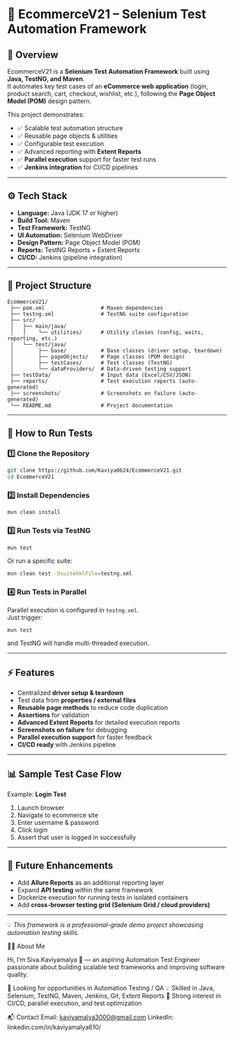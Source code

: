 # 🛒 EcommerceV21 – Selenium Test Automation Framework  

## 📌 Overview  
EcommerceV21 is a **Selenium Test Automation Framework** built using **Java, TestNG, and Maven**.  
It automates key test cases of an **eCommerce web application** (login, product search, cart, checkout, wishlist, etc.), following the **Page Object Model (POM)** design pattern.  

This project demonstrates:  
- ✅ Scalable test automation structure  
- ✅ Reusable page objects & utilities  
- ✅ Configurable test execution  
- ✅ Advanced reporting with **Extent Reports**  
- ✅ **Parallel execution** support for faster test runs  
- ✅ **Jenkins integration** for CI/CD pipelines  

---

## ⚙️ Tech Stack  
- **Language:** Java (JDK 17 or higher)  
- **Build Tool:** Maven  
- **Test Framework:** TestNG  
- **UI Automation:** Selenium WebDriver  
- **Design Pattern:** Page Object Model (POM)  
- **Reports:** TestNG Reports + Extent Reports  
- **CI/CD:** Jenkins (pipeline integration)  

---

## 📂 Project Structure  

```
EcommerceV21/
 ├── pom.xml                  # Maven dependencies
 ├── testng.xml               # TestNG suite configuration
 ├── src/
 │   ├── main/java/
 │   │    └── utilities/      # Utility classes (config, waits, reporting, etc.)
 │   └── test/java/
 │        ├── base/           # Base classes (driver setup, teardown)
 │        ├── pageObjects/    # Page classes (POM design)
 │        ├── testCases/      # Test classes (TestNG)
 │        └── dataProviders/  # Data-driven testing support
 ├── testData/                # Input data (Excel/CSV/JSON)
 ├── reports/                 # Test execution reports (auto-generated)
 ├── screenshots/             # Screenshots on failure (auto-generated)
 └── README.md                # Project documentation
```

---

## 🚀 How to Run Tests  

### 1️⃣ Clone the Repository  
```bash
git clone https://github.com/Kaviya0624/EcommerceV21.git
cd EcommerceV21
```

### 2️⃣ Install Dependencies  
```bash
mvn clean install
```

### 3️⃣ Run Tests via TestNG  
```bash
mvn test
```

Or run a specific suite:  
```bash
mvn clean test -DsuiteXmlFile=testng.xml
```

### 4️⃣ Run Tests in Parallel  
Parallel execution is configured in `testng.xml`.  
Just trigger:
```bash
mvn test
```
and TestNG will handle multi-threaded execution.  

---

## ⚡ Features  
- Centralized **driver setup & teardown**  
- Test data from **properties / external files**  
- **Reusable page methods** to reduce code duplication  
- **Assertions** for validation  
- **Advanced Extent Reports** for detailed execution reports  
- **Screenshots on failure** for debugging  
- **Parallel execution support** for faster feedback  
- **CI/CD ready** with Jenkins pipeline  

---

## 📊 Sample Test Case Flow  
Example: **Login Test**  
1. Launch browser  
2. Navigate to ecommerce site  
3. Enter username & password  
4. Click login  
5. Assert that user is logged in successfully  

---

## 🔮 Future Enhancements  
- Add **Allure Reports** as an additional reporting layer  
- Expand **API testing** within the same framework  
- Dockerize execution for running tests in isolated containers  
- Add **cross-browser testing grid (Selenium Grid / cloud providers)**  

---

💡 *This framework is a professional-grade demo project showcasing automation testing skills.*  

👨‍💻 About Me

Hi, I’m Siva.Kaviyamalya 👋 — an aspiring Automation Test Engineer passionate about building scalable test frameworks and improving software quality.

🔎 Looking for opportunities in Automation Testing / QA
💡 Skilled in Java, Selenium, TestNG, Maven, Jenkins, Git, Extent Reports
🚀 Strong interest in CI/CD, parallel execution, and test optimization

📬 Contact
Email: kaviyamalya3000@gmail.com
LinkedIn: linkedin.com/in/kaviyamalya610/



